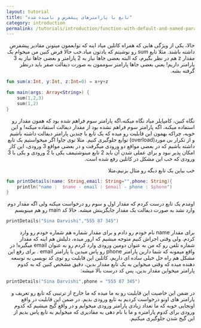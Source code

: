 ```yaml
---
layout: tutorial
title: "تابع با پارامترهای پیشفرض و نامیده شده"
category: introduction
permalink: /tutorials/introduction/function-with-default-and-named-parameters-in-kotlin
---
```



<div dir="rtl" markdown="1">



حالا، یکی از ویژگی هایی که همراه کاتلین میاد اینه که توابعمون میتونن مقادیر پیشفرض داشته باشند. مثلا تابع sum رو نوشیتم که یادتون میاد.خب حالا فرض کنین من میخوام یک مقدار z هم در نظر بگیرم، که البته بعضی جاها نیاز به 2 پارامتر و بعضی جاها نیاز به 3 پارامتر داریم! یعنی بعضی جاها پارامتر سوممون به صورت دیفالت صفر باید درنظر گرفته بشه.

</div>

```kotlin
fun sum(x:Int, y:Int, z:Int=0) = x+y+z

fun main(args: Array<String>) {
    sum(1,2,3)
    sum(1,2)
}
```

<div dir="rtl" markdown="1">

نگاه کنین، کامپایلر میاد نگاه میکنه،اگه پارامتر سوم فراهم شده بود که همون مقدار رو استفاده میکنه، اگه پارامتر سوم فراهم نشده بود از مقدار دیفالت استفاده میکنه! و این خوبه، چراکه بهمون این قابلیت رو میده که یک تابع با چندین پارامتر دیفالت داشته باشیم و از تکرار بی مورد(overload) توابع جلوگیری کنیم. مثلا توی جاوا اگر میخواستیم یک تابع داشته باشیم که در بعضی مواقع دو ورودی میگرفت و در بعضی مواقع 3 ورودی، این کار امکان پذیر نبود و برای عملی شدن آن باید 2 تابع مینوشتیمف یکی با 2 ورودی و یکی با 3 ورودی که خب این مشکل در کاتلین رفع شده است.

خب بیاین یک تابع دیگه رو مثال بزنیم،مثلا

</div>

```kotlin
fun printDetails(name: String,email: String="",phone: String){
    println("name :  $name - email : $email - phone : $phone")
}
```

<div dir="rtl" markdown="1">

اومدم یک تابع درست کردم که مقدار اول و سوم رو درخواست میکنه ولی اگه مقدار دوم وارد نشد به صورت دیفالت یک مقدار جایگزینش میشه. حالا کد main رو هم مینویسم

</div>

```kotlin
printDetails("Sina Darvishi","555 87 345")
```

<div dir="rtl" markdown="1">

برای مقدار name نام خودم رو دادم و برای مقدار شماره هم شماره خودم رو وارد کردم. ولی وقتی اجراش کنیم متوجه میشیم که ارور میده، دلیلش هم اینه که مقدار شماره تلفن رو که من به عنوان دومین ورودی وارد کردم رو به عنوان email میگیره! در واقع میمونه که شما دارین پارامتر phone رو پاس میدین یا پارامتر email . برای رفع این مشکل هم راه حل خیلی ساده ای داریم، کاتلین این قابلیت رو توی کد نویسی به توسعه دهنده میده که وقتی میخواین به یک تابع مقدار بدین، دقیق مشخص کنین که به کدوم پارامتر میخواین مقدار بدین، پس کد درست بالا میشه:

</div>

```kotlin
printDetails("Sina Darvishi",phone = "555 87 345")
```

<div dir="rtl" markdown="1">

در ضمن این خاصیت این قابلیت رو به ما میده که ما خارج از ترتیبی که تابع رو تعریف و پارامتر های اونو درخواست کردیم به تابع ورودی بدیم.
در ضمن این قابلیت در واقع اونجایی خوبه که ما تعداد زیادی پارامتر ورودی میخوایم و در واقع گیج میشیم که کدوم ورودی برای کدوم پارامتره و ما با نام دهی به مقادیری که میخوایم به تابع پاس بدیم از این گیج شدن جلوگیری میکنیم.


